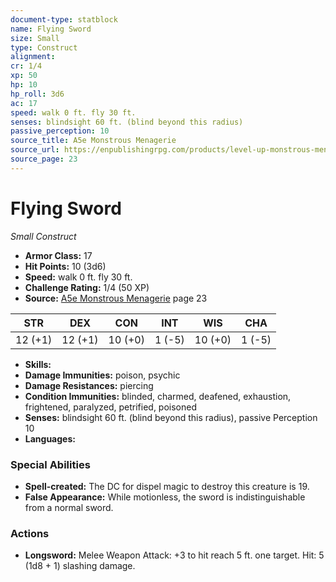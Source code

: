 ```yaml
---
document-type: statblock
name: Flying Sword
size: Small
type: Construct
alignment: 
cr: 1/4
xp: 50
hp: 10
hp_roll: 3d6
ac: 17
speed: walk 0 ft. fly 30 ft.
senses: blindsight 60 ft. (blind beyond this radius) 
passive_perception: 10
source_title: A5e Monstrous Menagerie
source_url: https://enpublishingrpg.com/products/level-up-monstrous-menagerie-a5e
source_page: 23
---
```


# Flying Sword

*Small* *Construct*

- **Armor Class:** 17
- **Hit Points:** 10 (3d6)
- **Speed:** walk 0 ft. fly 30 ft.
- **Challenge Rating:** 1/4 (50 XP)
- **Source:** [A5e Monstrous Menagerie](https://enpublishingrpg.com/products/level-up-monstrous-menagerie-a5e) page 23

| STR | DEX | CON | INT | WIS | CHA |
| --- | --- | --- | --- | --- | --- |
| 12 (+1) | 12 (+1) | 10 (+0) | 1 (-5) | 10 (+0) | 1 (-5) |

- **Skills:** 
- **Damage Immunities:** poison, psychic
- **Damage Resistances:** piercing
- **Condition Immunities:** blinded, charmed, deafened, exhaustion, frightened, paralyzed, petrified, poisoned
- **Senses:** blindsight 60 ft. (blind beyond this radius), passive Perception 10
- **Languages:** 

### Special Abilities

- **Spell-created:** The DC for dispel magic to destroy this creature is 19.
- **False Appearance:** While motionless, the sword is indistinguishable from a normal sword.

### Actions

- **Longsword:** Melee Weapon Attack: +3 to hit  reach 5 ft.  one target. Hit: 5 (1d8 + 1) slashing damage.
